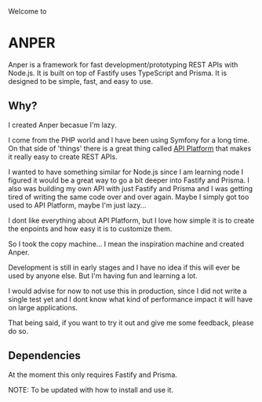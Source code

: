 Welcome to

# ANPER

Anper is a framework for fast development/prototyping REST APIs with Node.js. It is built on top of Fastify uses TypeScript and Prisma. It is designed to be simple, fast, and easy to use.

## Why?

I created Anper becasue I'm lazy.

I come from the PHP world and I have been using Symfony for a long time. On that side of 'things' there is a great thing called [API Platform](https://api-platform.com/) that makes it really easy to create REST APIs. 

I wanted to have something similar for Node.js since I am learning node I figured it would be a great way to go a bit deeper into Fastify and Prisma. I also was building my own API  with just Fastify and Prisma and I was getting tired of writing the same code over and over again. Maybe I simply got too used to API Platform, maybe I'm just lazy...

I dont like everything about API Platform, but I love how simple it is to create the enpoints and how easy it is to customize them.

So I took the copy machine... I mean the inspiration machine and created Anper.

Development is still in early stages and I have no idea if this will ever be used by anyone else. But I'm having fun and learning a lot.

I would advise for now to not use this in production, since I did not write a single test yet and I dont know what kind of performance impact it will have on large applications.

That being said, if you want to try it out and give me some feedback, please do so. 

## Dependencies

At the moment this only requires Fastify and Prisma.  


NOTE: To be updated with how to install and use it.





